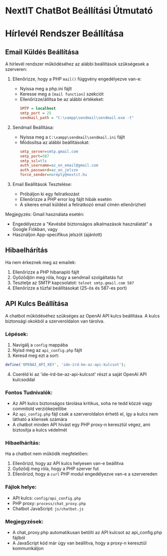 # NextIT ChatBot Beállítási Útmutató
# Hírlevél Rendszer Beállítása

## Email Küldés Beállítása

A hírlevél rendszer működéséhez az alábbi beállítások szükségesek a szerveren:

1. Ellenőrizze, hogy a PHP `mail()` függvény engedélyezve van-e:
   - Nyissa meg a php.ini fájlt
   - Keresse meg a `[mail function]` szekciót
   - Ellenőrizze/állítsa be az alábbi értékeket:
     ```ini
     SMTP = localhost
     smtp_port = 25
     sendmail_path = "C:\xampp\sendmail\sendmail.exe -t"
     ```

2. Sendmail Beállítása:
   - Nyissa meg a `C:\xampp\sendmail\sendmail.ini` fájlt
   - Módosítsa az alábbi beállításokat:
     ```ini
     smtp_server=smtp.gmail.com
     smtp_port=587
     smtp_ssl=tls
     auth_username=az_on_email@gmail.com
     auth_password=az_on_jelszo
     force_sender=noreply@nextit.hu
     ```

3. Email Beállítások Tesztelése:
   - Próbáljon ki egy feliratkozást
   - Ellenőrizze a PHP error log fájlt hibák esetén
   - A sikeres email küldést a feliratkozó email címén ellenőrizheti

Megjegyzés: Gmail használata esetén:
- Engedélyezze a "Kevésbé biztonságos alkalmazások használatát" a Google Fiókban, vagy
- Használjon App-specifikus jelszót (ajánlott)

## Hibaelhárítás

Ha nem érkeznek meg az emailek:
1. Ellenőrizze a PHP hibanapló fájlt
2. Győződjön meg róla, hogy a sendmail szolgáltatás fut
3. Tesztelje az SMTP kapcsolatot: `telnet smtp.gmail.com 587`
4. Ellenőrizze a tűzfal beállításokat (25-ös és 587-es port)

## API Kulcs Beállítása

A chatbot működéséhez szükséges az OpenAI API kulcs beállítása. A kulcs biztonsági okokból a szerveroldalon van tárolva.

### Lépések:

1. Navigálj a `config` mappába
2. Nyisd meg az `api_config.php` fájlt
3. Keresd meg ezt a sort:
```php
define('OPENAI_API_KEY', 'ide-írd-be-az-api-kulcsot');
```
4. Cseréld ki az 'ide-írd-be-az-api-kulcsot' részt a saját OpenAI API kulcsoddal

### Fontos Tudnivalók:

- Az API kulcs biztonságos tárolása kritikus, soha ne tedd közzé vagy commitold verziókezelőbe
- Az `api_config.php` fájl csak a szerveroldalon érhető el, így a kulcs nem látható a kliensek számára
- A chatbot minden API hívást egy PHP proxy-n keresztül végez, ami biztosítja a kulcs védelmét

### Hibaelhárítás:

Ha a chatbot nem működik megfelelően:

1. Ellenőrizd, hogy az API kulcs helyesen van-e beállítva
2. Győződj meg róla, hogy a PHP szerver fut
3. Ellenőrizd, hogy a `curl` PHP modul engedélyezve van-e a szervereden

### Fájlok helye:

- API kulcs: `config/api_config.php`
- PHP proxy: `process/chat_proxy.php`
- Chatbot JavaScript: `js/chatbot.js`

### Megjegyzések:

- A chat_proxy.php automatikusan betölti az API kulcsot az api_config.php fájlból
- A JavaScript kód már úgy van beállítva, hogy a proxy-n keresztül kommunikáljon

